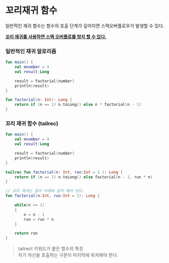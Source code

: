 꼬리재귀 함수
=========

일반적인 재귀 함수는 함수의 호출 단계가 깊어지면 스택오버플로우가 발생할 수 있다.

<u><b>꼬리 재귀를 사용하면 스택 오버플로를 방지 할 수 있다.</b></u>

### 일반적인 재귀 알로리즘
```kotlin
fun main() {
    val mnumber = 4
    val result:Long

    result = factorial(number)
    println(result)
}

fun factorial(n: Int): Long {
    return if (n == 1) n.toLong() else n * factorial(n - 1)
}
```

### 꼬리 재귀 함수 (tailrec)
```kotlin
fun main() {
    val mnumber = 4
    val result:Long

    result = factorial(number)
    println(result)
}

tailrec fun factorial(n: Int, run:Int = 1 ): Long {
    return if (n == 1) n.toLong() else factorial(n - 1, run * n)
}

// 꼬리 재귀는 결국 아래와 같이 해석 된다.
fun factorial(n:Int, run:Int = 1): Long {

    while(n >= 1)
    {
        n = n - 1
        run = run * n
    }

    return run
}
```

> tailrect 키워드가 붙은 함수의 특징<br>
> 자기 자신을 호출하는 구문이 마지막에 위치해야 한다.